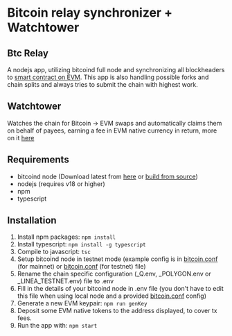 # Bitcoin relay synchronizer + Watchtower

## Btc Relay
A nodejs app, utilizing bitcoind full node and synchronizing all blockheaders to [smart contract on EVM](https://github.com/adambor/BTCRelay). This app is also handling possible forks and chain splits and always tries to submit the chain with highest work.

## Watchtower
Watches the chain for Bitcoin -> EVM swaps and automatically claims them on behalf of payees, earning a fee in EVM native currency in return, more on it [here](https://github.com/adambor/CrossLightning-readme/blob/main/swaps/onchain.md#watchtowers) 

## Requirements
* bitcoind node (Download latest from [here](https://bitcoincore.org/en/download/) or [build from source](https://baloian.medium.com/how-to-setup-and-run-a-bitcoin-full-node-on-ubuntu-a106fb86dbb3))
* nodejs (requires v18 or higher)
* npm
* typescript

## Installation
1. Install npm packages: ```npm install```
2. Install typescript: ```npm install -g typescript```
3. Compile to javascript: ```tsc```
4. Setup bitcoind node in testnet mode (example config is in [bitcoin.conf](https://github.com/adambor/BtcRelay-Sol-TS/blob/main/bitcoin/mainnet.bitcoin.conf) (for mainnet) or [bitcoin.conf](https://github.com/adambor/BtcRelay-Sol-TS/blob/main/bitcoin/bitcoin.conf) (for testnet) file)
5. Rename the chain specific configuration (\_Q.env, \_POLYGON.env or \_LINEA\_TESTNET.env) file to .env
6. Fill in the details of your bitcoind node in .env file (you don't have to edit this file when using local node and a provided [bitcoin.conf](https://github.com/adambor/BtcRelay-EVM-TS/blob/main/bitcoin/bitcoin.conf) config)
7. Generate a new EVM keypair: ```npm run genKey```
8. Deposit some EVM native tokens to the address displayed, to cover tx fees.
9. Run the app with: ```npm start```
